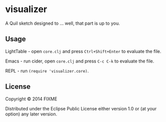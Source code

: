 # visualizer

A Quil sketch designed to ... well, that part is up to you.

## Usage

LightTable - open `core.clj` and press `Ctrl+Shift+Enter` to evaluate the file.

Emacs - run cider, open `core.clj` and press `C-c C-k` to evaluate the file.

REPL - run `(require 'visualizer.core)`.

## License

Copyright © 2014 FIXME

Distributed under the Eclipse Public License either version 1.0 or (at
your option) any later version.
